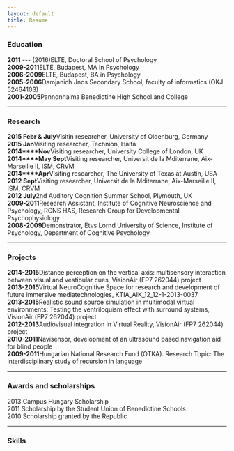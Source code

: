```yaml
---
layout: default
title: Resume
---
```


### Education

**2011** --- (2016)ELTE, Doctoral School of Psychology  
**2009-2011**ELTE, Budapest, MA in Psychology  
**2006-2009**ELTE, Budapest, BA in Psychology  
**2005-2006**Damjanich Jnos Secondary School, faculty of informatics (OKJ 52464103)  
**2001-2005**Pannonhalma Benedictine High School and College

***

### Research

**2015 Febr & July**Visitin researcher, University of Oldenburg, Germany  
**2015 Jan**Visiting researcher, Technion, Haifa  
**2014****Nov**Visiting researcher, University College of London, UK  
**2014****May  Sept**Visiting researcher, Universit de la Mditerrane, Aix-Marseille II, ISM, CRVM  
**2014****Apr**Visiting researcher, The University of Texas at Austin, USA  
**2012 Sept**Visiting researcher, Universit de la Mditerrane, Aix-Marseille II, ISM, CRVM  
**2012 July**2nd Auditory Cognition Summer School, Plymouth, UK  
**2009-2011**Research Assistant, Institute of Cognitive Neuroscience and Psychology, RCNS HAS, Research Group for Developmental Psychophysiology  
**2008-2009**Demonstrator, Etvs Lornd University of Science, Institute of Psychology, Department of Cognitive Psychology

___

### Projects

**2014-2015**Distance perception on the vertical axis: multisensory interaction between visual and vestibular cues, VisionAir (FP7 262044) project  
**2013-2015**Virtual NeuroCognitive Space for research and development of future immersive mediatechnologies, KTIA_AIK_12_12-1-2013-0037  
**2013-2015**Realistic sound source simulation in multimodal virtual environments: Testing the ventriloquism effect with surround systems, VisionAir (FP7 262044) project  
**2012-2013**Audiovisual integration in Virtual Reality, VisionAir (FP7 262044) project  
**2010-2011**Navisensor, development of an ultrasound based navigation aid for blind people  
**2009-2011**Hungarian National Research Fund (OTKA). Research Topic: The interdisciplinary study of recursion in language

___

### Awards and scholarships

2013 Campus Hungary Scholarship  
2011 Scholarship by the Student Union of Benedictine Schools  
2010 Scholarship granted by the Republic

___

### Skills

